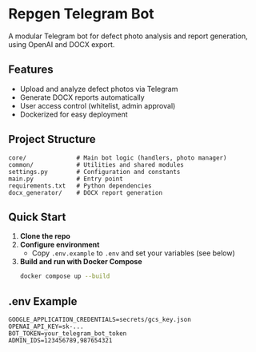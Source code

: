 # Repgen Telegram Bot

A modular Telegram bot for defect photo analysis and report generation, using OpenAI and DOCX export. 

## Features
- Upload and analyze defect photos via Telegram
- Generate DOCX reports automatically
- User access control (whitelist, admin approval)
- Dockerized for easy deployment

## Project Structure
```
core/              # Main bot logic (handlers, photo manager)
common/            # Utilities and shared modules
settings.py        # Configuration and constants
main.py            # Entry point
requirements.txt   # Python dependencies
docx_generator/    # DOCX report generation
```

## Quick Start
1. **Clone the repo**
2. **Configure environment**
   - Copy `.env.example` to `.env` and set your variables (see below)
3. **Build and run with Docker Compose**
   ```sh
   docker compose up --build
   ```

## .env Example
```
GOOGLE_APPLICATION_CREDENTIALS=secrets/gcs_key.json
OPENAI_API_KEY=sk-...
BOT_TOKEN=your_telegram_bot_token
ADMIN_IDS=123456789,987654321
```